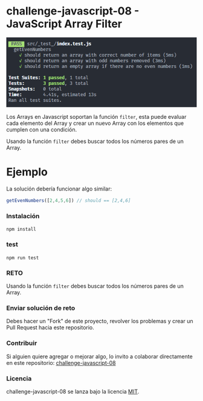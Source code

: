 # challenge-javascript-08 - JavaScript Array Filter

![](https://raw.githubusercontent.com/Angelozam17/challenge-javascript-08/master/src/assets/screenshot.png)

Los Arrays en Javascript soportan la función `filter`, esta puede evaluar cada elemento del Array y crear un nuevo Array con los elementos que cumplen con una condición.

Usando la función `filter` debes buscar todos los números pares de un Array.

# Ejemplo 
La solución debería funcionar algo similar:

```js
getEvenNumbers([2,4,5,6]) // should == [2,4,6]
```

### Instalación
```
npm install
```

### test
```
npm run test
```

### RETO

Usando la función `filter` debes buscar todos los números pares de un Array.

### Enviar solución de reto
Debes hacer un "Fork" de este proyecto, revolver los problemas y crear un Pull Request hacia este repositorio.

### Contribuir
Si alguien quiere agregar o mejorar algo, lo invito a colaborar directamente en este repositorio: [challenge-javascript-08](https://github.com/platzimaster/challenge-javascript-08/)

### Licencia
challenge-javascript-08 se lanza bajo la licencia [MIT](https://opensource.org/licenses/MIT).
